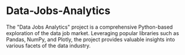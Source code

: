 # Data-Jobs-Analytics
The "Data Jobs Analytics" project is a comprehensive Python-based exploration of the data job market. Leveraging popular libraries such as Pandas, NumPy, and Plotly, the project provides valuable insights into various facets of the data industry.
